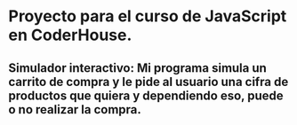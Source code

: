 # Proyecto para el curso de JavaScript en CoderHouse.

## Simulador interactivo: Mi programa simula un carrito de compra y le pide al usuario una cifra de productos que quiera y dependiendo eso, puede o no realizar la compra.
